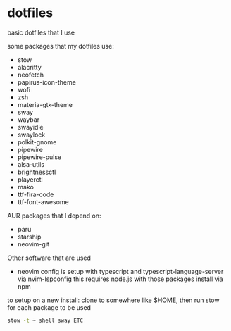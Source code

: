 # dotfiles

basic dotfiles that I use

some packages that my dotfiles use:

- stow
- alacritty
- neofetch
- papirus-icon-theme
- wofi
- zsh
- materia-gtk-theme
- sway
- waybar
- swayidle
- swaylock
- polkit-gnome
- pipewire
- pipewire-pulse
- alsa-utils
- brightnessctl
- playerctl
- mako
- ttf-fira-code
- ttf-font-awesome

AUR packages that I depend on:

- paru
- starship
- neovim-git

Other software that are used

- neovim config is setup with typescript and typescript-language-server via nvim-lspconfig this requires node.js with those packages install via npm

to setup on a new install: clone to somewhere like $HOME, then run stow for each package to be used

```sh
stow -t ~ shell sway ETC
```
